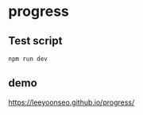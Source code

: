 # progress

## Test script
<pre><code>npm run dev</pre></code>

## demo 
https://leeyoonseo.github.io/progress/
